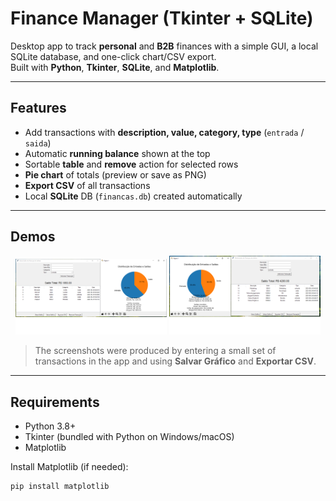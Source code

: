 # Finance Manager (Tkinter + SQLite)

Desktop app to track **personal** and **B2B** finances with a simple GUI, a local SQLite database, and one-click chart/CSV export.  
Built with **Python**, **Tkinter**, **SQLite**, and **Matplotlib**.

---

## Features
- Add transactions with **description, value, category, type** (`entrada` / `saida`)
- Automatic **running balance** shown at the top
- Sortable **table** and **remove** action for selected rows
- **Pie chart** of totals (preview or save as PNG)
- **Export CSV** of all transactions
- Local **SQLite** DB (`financas.db`) created automatically

---

## Demos

<p align="center">
  <img src="./gastopessoal.png" alt="Personal budget chart" width="48%">
  <img src="./B2B.png" alt="B2B cash-flow chart" width="48%">
</p>

> The screenshots were produced by entering a small set of transactions in the app and using **Salvar Gráfico** and **Exportar CSV**.

---

## Requirements
- Python 3.8+
- Tkinter (bundled with Python on Windows/macOS)
- Matplotlib

Install Matplotlib (if needed):

```bash
pip install matplotlib
